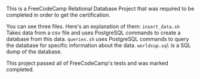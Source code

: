 This is a FreeCodeCamp Relational Database Project that was required to be completed in order to get the certification.

You can see three files. Here's an explanation of them:
`insert_data.sh` Takes data from a csv file and uses PostgreSQL commands to create a database from this data.
`queries.sh` uses PostgreSQL commands to query the database for specific information about the data.
`worldcup.sql` is a SQL dump of the database.

This project passed all of FreeCodeCamp's tests and was marked completed.
